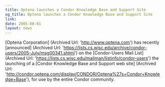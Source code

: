 ```yaml
---
title: Optena launches a Condor Knowledge Base and Support Site
og_title: Optena launches a Condor Knowledge Base and Support Site
link: 
date: 2005-08-01
layout: news
---
```


[Optena Corporation] (Archived Url: 'http://www.optena.com') has recently  [announced] (Archived Url: 'https://lists.cs.wisc.edu/archive/condor-users/2005-July/msg00341.shtml') on the [Condor-Users Mail List] (Archived Url: 'https://lists.cs.wisc.edu/mailman/listinfo/condor-users') the launching of a [Condor Knowledge Base and Support web site] (Archived Url: 'http://condor.optena.com/display/CONDOR/Optena%27s+Condor+Knowledge+Base'), for use by the entire Condor community.
